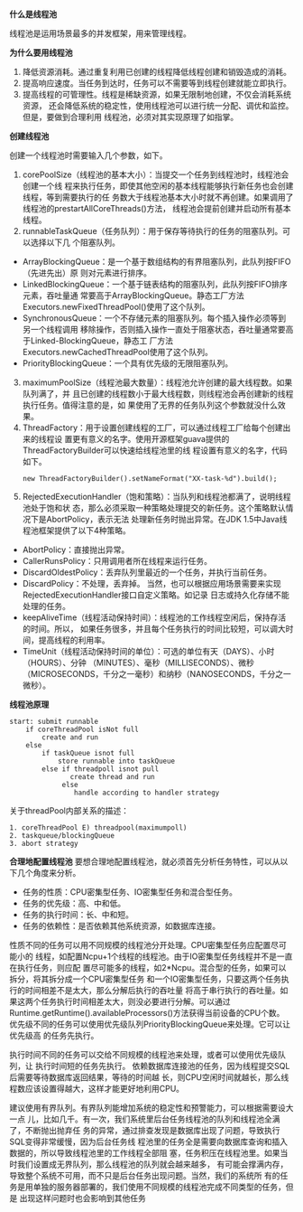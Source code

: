 **什么是线程池**

线程池是运用场景最多的并发框架，用来管理线程。

**为什么要用线程池**

1. 降低资源消耗。通过重复利用已创建的线程降低线程创建和销毁造成的消耗。
2. 提高响应速度。当任务到达时，任务可以不需要等到线程创建就能立即执行。
3. 提高线程的可管理性。线程是稀缺资源，如果无限制地创建，不仅会消耗系统资源，
还会降低系统的稳定性，使用线程池可以进行统一分配、调优和监控。但是，要做到合理利用
线程池，必须对其实现原理了如指掌。

**创建线程池**

创建一个线程池时需要输入几个参数，如下。
1. corePoolSize（线程池的基本大小）：当提交一个任务到线程池时，线程池会创建一个线
程来执行任务，即使其他空闲的基本线程能够执行新任务也会创建线程，等到需要执行的任
务数大于线程池基本大小时就不再创建。如果调用了线程池的prestartAllCoreThreads()方法，
线程池会提前创建并启动所有基本线程。
2. runnableTaskQueue（任务队列）：用于保存等待执行的任务的阻塞队列。可以选择以下几
个阻塞队列。
- ArrayBlockingQueue：是一个基于数组结构的有界阻塞队列，此队列按FIFO（先进先出）原
则对元素进行排序。
- LinkedBlockingQueue：一个基于链表结构的阻塞队列，此队列按FIFO排序元素，吞吐量通
常要高于ArrayBlockingQueue。静态工厂方法Executors.newFixedThreadPool()使用了这个队列。
- SynchronousQueue：一个不存储元素的阻塞队列。每个插入操作必须等到另一个线程调用
移除操作，否则插入操作一直处于阻塞状态，吞吐量通常要高于Linked-BlockingQueue，静态工
厂方法Executors.newCachedThreadPool使用了这个队列。
- PriorityBlockingQueue：一个具有优先级的无限阻塞队列。
3. maximumPoolSize（线程池最大数量）：线程池允许创建的最大线程数。如果队列满了，并
且已创建的线程数小于最大线程数，则线程池会再创建新的线程执行任务。值得注意的是，如
果使用了无界的任务队列这个参数就没什么效果。
4. ThreadFactory：用于设置创建线程的工厂，可以通过线程工厂给每个创建出来的线程设
置更有意义的名字。使用开源框架guava提供的ThreadFactoryBuilder可以快速给线程池里的线
程设置有意义的名字，代码如下。
    ```
    new ThreadFactoryBuilder().setNameFormat("XX-task-%d").build();
    ```
5. RejectedExecutionHandler（饱和策略）：当队列和线程池都满了，说明线程池处于饱和状
态，那么必须采取一种策略处理提交的新任务。这个策略默认情况下是AbortPolicy，表示无法
处理新任务时抛出异常。在JDK 1.5中Java线程池框架提供了以下4种策略。
- AbortPolicy：直接抛出异常。
- CallerRunsPolicy：只用调用者所在线程来运行任务。
- DiscardOldestPolicy：丢弃队列里最近的一个任务，并执行当前任务。
- DiscardPolicy：不处理，丢弃掉。
当然，也可以根据应用场景需要来实现RejectedExecutionHandler接口自定义策略。如记录
日志或持久化存储不能处理的任务。
- keepAliveTime（线程活动保持时间）：线程池的工作线程空闲后，保持存活的时间。所以，
如果任务很多，并且每个任务执行的时间比较短，可以调大时间，提高线程的利用率。
- TimeUnit（线程活动保持时间的单位）：可选的单位有天（DAYS）、小时（HOURS）、分钟
（MINUTES）、毫秒（MILLISECONDS）、微秒（MICROSECONDS，千分之一毫秒）和纳秒（NANOSECONDS，千分之一微秒）。

**线程池原理**
```
start: submit runnable
    if coreThreadPool isNot full
        create and run
    else 
        if taskQueue isnot full
            store runnable into taskQueue
        else if threadpoll isnot pull  
               create thread and run
             else 
                handle according to handler strategy 
``` 

关于threadPool内部关系的描述：
```
1. coreThreadPool E) threadpool(maximumpoll)
2. taskqueue/blockingQueue
3. abort strategy
```


**合理地配置线程池**
要想合理地配置线程池，就必须首先分析任务特性，可以从以下几个角度来分析。
- 任务的性质：CPU密集型任务、IO密集型任务和混合型任务。
- 任务的优先级：高、中和低。
- 任务的执行时间：长、中和短。
- 任务的依赖性：是否依赖其他系统资源，如数据库连接。

性质不同的任务可以用不同规模的线程池分开处理。CPU密集型任务应配置尽可能小的
线程，如配置Ncpu+1个线程的线程池。由于IO密集型任务线程并不是一直在执行任务，则应配
置尽可能多的线程，如2*Ncpu。混合型的任务，如果可以拆分，将其拆分成一个CPU密集型任务
和一个IO密集型任务，只要这两个任务执行的时间相差不是太大，那么分解后执行的吞吐量
将高于串行执行的吞吐量。如果这两个任务执行时间相差太大，则没必要进行分解。可以通过
Runtime.getRuntime().availableProcessors()方法获得当前设备的CPU个数。
优先级不同的任务可以使用优先级队列PriorityBlockingQueue来处理。它可以让优先级高
的任务先执行。

执行时间不同的任务可以交给不同规模的线程池来处理，或者可以使用优先级队列，让
执行时间短的任务先执行。
依赖数据库连接池的任务，因为线程提交SQL后需要等待数据库返回结果，等待的时间越
长，则CPU空闲时间就越长，那么线程数应该设置得越大，这样才能更好地利用CPU。

建议使用有界队列。有界队列能增加系统的稳定性和预警能力，可以根据需要设大一点
儿，比如几千。有一次，我们系统里后台任务线程池的队列和线程池全满了，不断抛出抛弃任
务的异常，通过排查发现是数据库出现了问题，导致执行SQL变得非常缓慢，因为后台任务线
程池里的任务全是需要向数据库查询和插入数据的，所以导致线程池里的工作线程全部阻
塞，任务积压在线程池里。如果当时我们设置成无界队列，那么线程池的队列就会越来越多，
有可能会撑满内存，导致整个系统不可用，而不只是后台任务出现问题。当然，我们的系统所
有的任务是用单独的服务器部署的，我们使用不同规模的线程池完成不同类型的任务，但是
出现这样问题时也会影响到其他任务